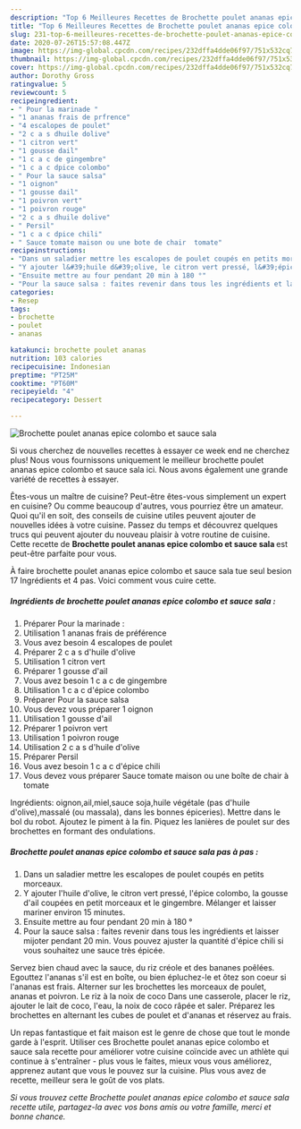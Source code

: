 ```yaml
---
description: "Top 6 Meilleures Recettes de Brochette poulet ananas epice colombo et sauce sala"
title: "Top 6 Meilleures Recettes de Brochette poulet ananas epice colombo et sauce sala"
slug: 231-top-6-meilleures-recettes-de-brochette-poulet-ananas-epice-colombo-et-sauce-sala
date: 2020-07-26T15:57:08.447Z
image: https://img-global.cpcdn.com/recipes/232dffa4dde06f97/751x532cq70/brochette-poulet-ananas-epice-colombo-et-sauce-sala-photo-principale-de-la-recette.jpg
thumbnail: https://img-global.cpcdn.com/recipes/232dffa4dde06f97/751x532cq70/brochette-poulet-ananas-epice-colombo-et-sauce-sala-photo-principale-de-la-recette.jpg
cover: https://img-global.cpcdn.com/recipes/232dffa4dde06f97/751x532cq70/brochette-poulet-ananas-epice-colombo-et-sauce-sala-photo-principale-de-la-recette.jpg
author: Dorothy Gross
ratingvalue: 5
reviewcount: 5
recipeingredient:
- " Pour la marinade "
- "1 ananas frais de prfrence"
- "4 escalopes de poulet"
- "2 c a s dhuile dolive"
- "1 citron vert"
- "1 gousse dail"
- "1 c a c de gingembre"
- "1 c a c dpice colombo"
- " Pour la sauce salsa"
- "1 oignon"
- "1 gousse dail"
- "1 poivron vert"
- "1 poivron rouge"
- "2 c a s dhuile dolive"
- " Persil"
- "1 c a c dpice chili"
- " Sauce tomate maison ou une bote de chair  tomate"
recipeinstructions:
- "Dans un saladier mettre les escalopes de poulet coupés en petits morceaux."
- "Y ajouter l&#39;huile d&#39;olive, le citron vert pressé, l&#39;épice colombo, la gousse d&#39;ail coupées en petit morceaux et le gingembre. Mélanger et laisser mariner environ 15 minutes."
- "Ensuite mettre au four pendant 20 min à 180 °"
- "Pour la sauce salsa : faites revenir dans tous les ingrédients et laisser mijoter pendant 20 min. Vous pouvez ajuster la quantité d&#39;épice chili si vous souhaitez une sauce très épicée."
categories:
- Resep
tags:
- brochette
- poulet
- ananas

katakunci: brochette poulet ananas 
nutrition: 103 calories
recipecuisine: Indonesian
preptime: "PT25M"
cooktime: "PT60M"
recipeyield: "4"
recipecategory: Dessert

---
```



![Brochette poulet ananas epice colombo et sauce sala](https://img-global.cpcdn.com/recipes/232dffa4dde06f97/751x532cq70/brochette-poulet-ananas-epice-colombo-et-sauce-sala-photo-principale-de-la-recette.jpg)

Si vous cherchez de nouvelles recettes à essayer ce week end ne cherchez plus! Nous vous fournissons uniquement le meilleur brochette poulet ananas epice colombo et sauce sala ici. Nous avons également une grande variété de recettes à essayer.

Êtes-vous un maître de cuisine? Peut-être êtes-vous simplement un expert en cuisine? Ou comme beaucoup d'autres, vous pourriez être un amateur. Quoi qu'il en soit, des conseils de cuisine utiles peuvent ajouter de nouvelles idées à votre cuisine. Passez du temps et découvrez quelques trucs qui peuvent ajouter du nouveau plaisir à votre routine de cuisine. Cette recette de <strong> Brochette poulet ananas epice colombo et sauce sala </strong> est peut-être parfaite pour vous.

<!--inarticleads1-->

À faire brochette poulet ananas epice colombo et sauce sala tue seul besion 17 Ingrédients et 4 pas. Voici comment vous cuire cette.

##### Ingrédients de brochette poulet ananas epice colombo et sauce sala :

1. Préparer  Pour la marinade :
1. Utilisation 1 ananas frais de préférence
1. Vous avez besoin 4 escalopes de poulet
1. Préparer 2 c a s d&#39;huile d&#39;olive
1. Utilisation 1 citron vert
1. Préparer 1 gousse d&#39;ail
1. Vous avez besoin 1 c a c de gingembre
1. Utilisation 1 c a c d&#39;épice colombo
1. Préparer  Pour la sauce salsa
1. Vous devez vous préparer 1 oignon
1. Utilisation 1 gousse d&#39;ail
1. Préparer 1 poivron vert
1. Utilisation 1 poivron rouge
1. Utilisation 2 c a s d&#39;huile d&#39;olive
1. Préparer  Persil
1. Vous avez besoin 1 c a c d&#39;épice chili
1. Vous devez vous préparer  Sauce tomate maison ou une boîte de chair à tomate


Ingrédients: oignon,ail,miel,sauce soja,huile végétale (pas d&#39;huile d&#39;olive),massalé (ou massala), dans les bonnes épiceries). Mettre dans le bol du robot. Ajoutez le piment à la fin. Piquez les lanières de poulet sur des brochettes en formant des ondulations. 

<!--inarticleads2-->

##### Brochette poulet ananas epice colombo et sauce sala pas à pas :

1. Dans un saladier mettre les escalopes de poulet coupés en petits morceaux.
1. Y ajouter l&#39;huile d&#39;olive, le citron vert pressé, l&#39;épice colombo, la gousse d&#39;ail coupées en petit morceaux et le gingembre. Mélanger et laisser mariner environ 15 minutes.
1. Ensuite mettre au four pendant 20 min à 180 °
1. Pour la sauce salsa : faites revenir dans tous les ingrédients et laisser mijoter pendant 20 min. Vous pouvez ajuster la quantité d&#39;épice chili si vous souhaitez une sauce très épicée.


Servez bien chaud avec la sauce, du riz créole et des bananes poêlées. Egouttez l&#39;ananas s&#39;il est en boîte, ou bien épluchez-le et ôtez son coeur si l&#39;ananas est frais. Alterner sur les brochettes les morceaux de poulet, ananas et poivron. Le riz à la noix de coco Dans une casserole, placer le riz, ajouter le lait de coco, l&#39;eau, la noix de coco râpée et saler. Préparez les brochettes en alternant les cubes de poulet et d&#39;ananas et réservez au frais. 

<!--inarticleads1-->

<p>
Un repas fantastique et fait maison est le genre de chose que tout le monde garde à l'esprit. Utiliser ces Brochette poulet ananas epice colombo et sauce sala recette pour améliorer votre cuisine coïncide avec un athlète qui continue à s'entraîner - plus vous le faites, mieux vous vous améliorez, apprenez autant que vous le pouvez sur la cuisine. Plus vous avez de recette, meilleur sera le goût de vos plats.
</p>

<p>
<i>Si vous trouvez cette Brochette poulet ananas epice colombo et sauce sala recette utile, partagez-la avec vos bons amis ou votre famille, merci et bonne chance.</i>
</p>
